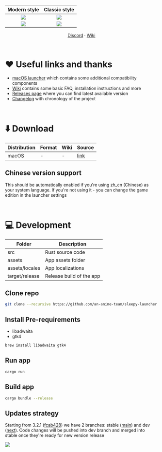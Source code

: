 | Modern style | Classic style |
| :-: | :-: |
| <picture><source media="(prefers-color-scheme: dark)" srcset="repository/main-modern-dark.png"><img src="repository/main-modern.png"></picture> | <picture><source media="(prefers-color-scheme: dark)" srcset="repository/main-classic-dark.png"><img src="repository/main-classic.png"></picture> |
| <picture><source media="(prefers-color-scheme: dark)" srcset="repository/settings-modern-dark.png"><img src="repository/settings-modern.png"></picture> | <picture><source media="(prefers-color-scheme: dark)" srcset="repository/settings-classic-dark.png"><img src="repository/settings-classic.png"></picture> |

<p align="center">
    <a href="https://discord.gg/ck37X6UWBp">Discord</a> ·
    <a href="https://github.com/an-anime-team/sleepy-launcher/wiki">Wiki</a>
</p>

<br>

# ♥️ Useful links and thanks

* [macOS launcher](https://github.com/3Shain/yet-another-anime-game-launcher) which contains some additional compatibility components
* [Wiki](https://github.com/an-anime-team/sleepy-launcher/wiki) contains some basic FAQ, installation instructions and more
* [Releases page](https://github.com/an-anime-team/sleepy-launcher/releases) where you can find latest available version
* [Changelog](CHANGELOG.md) with chronology of the project

<br>

# ⬇️ Download

| Distribution | Format | Wiki | Source |
| - | - | - | - |
| macOS | - | - | [link](https://github.com/aaaadev/sleepy-launcher/releases/tag/nightly-20240710-macOS) |

## Chinese version support

This should be automatically enabled if you're using zh_cn (Chinese) as your system language. If you're not using it - you can change the game edition in the launcher settings

<br>

# 💻 Development

| Folder | Description |
| - | - |
| src | Rust source code |
| assets | App assets folder |
| assets/locales | App localizations |
| target/release | Release build of the app |

## Clone repo

```sh
git clone --recursive https://github.com/an-anime-team/sleepy-launcher
```

## Install Pre-requirements
- libadwaita
- gtk4

```sh
brew install libadwaita gtk4
```

## Run app

```sh
cargo run
```

## Build app

```sh
cargo bundle --release
```

## Updates strategy

Starting from 3.2.1 ([fcab428](https://github.com/an-anime-team/sleepy-launcher/commit/fcab428cb40b1457f41e0856f9d1e1473acbe653)) we have 2 branches: stable ([main](https://github.com/an-anime-team/sleepy-launcher/tree/main)) and dev ([next](https://github.com/an-anime-team/sleepy-launcher/tree/next)). Code changes will be pushed into dev branch and merged into stable once they're ready for new version release

<img src="repository/branches.png" />

